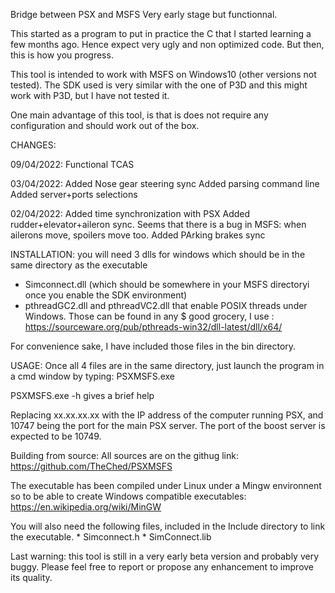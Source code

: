 Bridge between PSX and MSFS
Very early stage but functionnal.

This started as a program to put in practice the C that I started learning a few months ago. Hence expect very ugly and non optimized code. But then, this is how you progress.

This tool is intended to work with MSFS on Windows10 (other versions not tested). 
The SDK used is very similar with the one of P3D and this might work with P3D, but I have not tested it.

One main advantage of this tool, is that is does not require any configuration
and should work out of the box.

CHANGES:

09/04/2022:
Functional TCAS

03/04/2022:
Added Nose gear steering sync
Added parsing command line
Added server+ports selections

02/04/2022:
Added time synchronization with PSX
Added rudder+elevator+aileron sync. Seems that there is a bug in MSFS: when ailerons move, spoilers move too.
Added PArking brakes sync


INSTALLATION:
you will need 3 dlls for windows which should be in the same directory as the executable
  * Simconnect.dll (which should be somewhere in your MSFS directoryi once you enable the SDK environment)
  * pthreadGC2.dll and pthreadVC2.dll that enable POSIX threads under Windows. Those can be found in any $
  good grocery, I use : https://sourceware.org/pub/pthreads-win32/dll-latest/dll/x64/

  For convenience sake, I have included those files in the bin directory.

  USAGE:
  Once all 4 files are in the same directory, just launch the program in a cmd window by typing: PSXMSFS.exe 
  
  PSXMSFS.exe -h gives a brief help

  Replacing xx.xx.xx.xx with the IP address of the computer running PSX, and 10747 being the port for the main PSX server. The port of the boost server is expected to be 10749.

  
  Building from source:
  All sources are on the githug link: https://github.com/TheChed/PSXMSFS

  The executable has been compiled under Linux under a Mingw environnent so to be able to create Windows compatible executables:
  https://en.wikipedia.org/wiki/MinGW

  You will also need the following files, included in the Include directory to link the executable.
    * Simconnect.h
    * SimConnect.lib


Last warning: this tool is still in a very early beta version and probably very buggy. Please feel free to report or propose any enhancement to improve its quality. 
